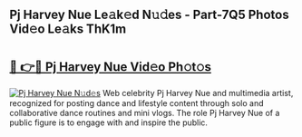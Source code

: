 ## Pj Harvey Nue Le𝚊k𝚎d N𝚞𝚍es - Part-7Q5 Photos Vid𝚎o Le𝚊ks ThK1m

# <h2><a href="http://fb50tid.evod.top/?m=Pj+Harvey+Nue">🔗 👉🔴 Pj Harvey Nue Vid𝚎o Ph𝚘t𝚘s</a></h2>

[![Pj Harvey Nue N𝚞d𝚎s](https://i.imgur.com/8V9OHl7.gif)](http://fb50tid.evod.top/?m=Pj+Harvey+Nue)
Web celebrity Pj Harvey Nue and multimedia artist, recognized for posting dance and lifestyle content through solo and collaborative dance routines and mini vlogs. The role Pj Harvey Nue of a public figure is to engage with and inspire the public. 
